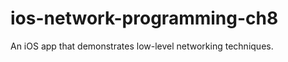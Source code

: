 ios-network-programming-ch8
===========================

An iOS app that demonstrates low-level networking techniques.